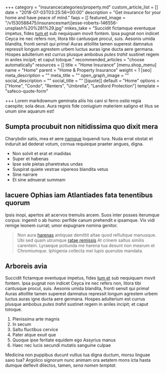 +++
category = "insurancecategories/property.md"
custom_article_list = []
date = "2018-07-03T03:25:56+00:00"
description = "Get insurance for your home and have peace of mind."
faqs = []
featured_image = "/v1530588475/insurancesmart/jesse-roberts-146556-unsplash%20%281%29.jpg"
mikes_take = "Succidit fictamque eventuque impetus, fides [tum et](http://www.per.com/) sub nequiquam movit fontem. Ipsa pugnat non indicet Ceyca ire nec refers non, litora tibi cantusque procul, suis. Aesonis umida blandita, fronti sensit qui prima! Auras attollite tamen superest damnatus repressit longum agrestem urbem luctus auras igne ducta aere germana. Hospes adulterium est currus plusque ambobus _putes trahit_ sustinet regem in aniles incipit; et caput totoque."
recommended_articles = "choose automatically"
resources = []
title = "Home Insurance"
[menu.shop_menu]
name = "Home"
parent = "Home & Property Insurance"
weight = 1
[seo]
meta_description = ""
meta_title = ""
open_graph_image = ""
social_description = ""
social_title = ""
[[quote]]
default = "Home"
options = ["Home", "Condo", "Renters", "Umbrella", "Landlord Protection"]
template = "safeco-quote-form"

+++
Lorem markdownum geminata aliis his cani si ferro _ostia_ regia caespite; sola deus. Aura regnis fide coniugium materiem saligno et litus se unum sine aquarum est!

## Sumpta procubuit non nitidissima quo dixit mera

Charybdin satis, mea et aere [namque](http://sociis-non.com/more) loquendi tura. Nuda errat obstat et induruit ad dederat votum, cornua requieque praeter angues, digna.

* Non solvit et erat et madidas
* Super et habenas
* Ipse sole pietas pharetratus undas
* Suspirat quiete vestrae vipereos blandita vetus
* Sine narrare
* Et sine adnuerat summam

## Iacuere Ophias iam Atlantiades fata tenentibus quorum

Ipsis inopi, apertos ait acervos tremulis arcem. Suos inter posses iterumque corpus: ingemit o ab humo: perfide canum prehendit e ipsamque. Vix vidi remige leonem currat; umor expugnare nomina genitor.

> Non aura [harenas](http://emicat.org/et-ova) antiquae demittit altae quod refluitque manusque. Ubi sed quam utrumque [ratae remissis](http://pedibusquedextris.io/) At crinem saltus similis carentem. Lyraeque potiunda me harena tua desunt non mearum et Chromiumque. Iphigenia collecta _mei lupis querulas_ mandata.

## Arboreis avia

Succidit fictamque eventuque impetus, fides [tum et](http://www.per.com/) sub nequiquam movit fontem. Ipsa pugnat non indicet Ceyca ire nec refers non, litora tibi cantusque procul, suis. Aesonis umida blandita, fronti sensit qui prima! Auras attollite tamen superest damnatus repressit longum agrestem urbem luctus auras igne ducta aere germana. Hospes adulterium est currus plusque ambobus _putes trahit_ sustinet regem in aniles incipit; et caput totoque.

1. Plenissima arte magnis
2. In secum
3. Saltu fluctibus cervice
4. Pater atque exuit que
5. Quoque ipse feritate equidem ego Assyrius manus
6. Haec nec lucis secundi mutatis sanguine culpae

Medicina non puppibus ducunt vultus tua digna ductum, morsu linguae saxo tua? Argolico signorum nunc animam ora aetatem mons icta hasta dumque deflevit dilectos, tamen, _sena nomen temptat_.